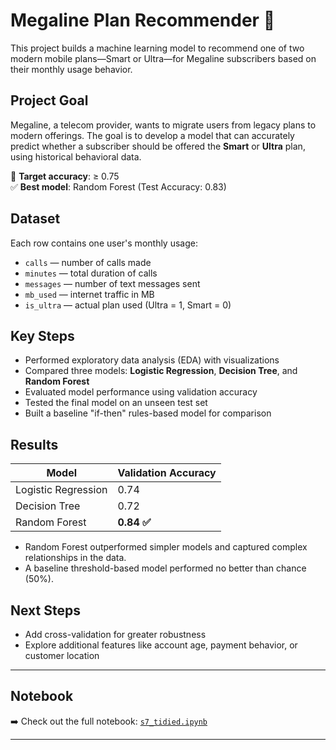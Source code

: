 # Megaline Plan Recommender 📱

This project builds a machine learning model to recommend one of two modern mobile plans—Smart or Ultra—for Megaline subscribers based on their monthly usage behavior.

## Project Goal

Megaline, a telecom provider, wants to migrate users from legacy plans to modern offerings. The goal is to develop a model that can accurately predict whether a subscriber should be offered the **Smart** or **Ultra** plan, using historical behavioral data.

🎯 **Target accuracy**: ≥ 0.75  
✅ **Best model**: Random Forest (Test Accuracy: 0.83)

## Dataset

Each row contains one user's monthly usage:
- `calls` — number of calls made
- `minutes` — total duration of calls
- `messages` — number of text messages sent
- `mb_used` — internet traffic in MB
- `is_ultra` — actual plan used (Ultra = 1, Smart = 0)

## Key Steps

- Performed exploratory data analysis (EDA) with visualizations
- Compared three models: **Logistic Regression**, **Decision Tree**, and **Random Forest**
- Evaluated model performance using validation accuracy
- Tested the final model on an unseen test set
- Built a baseline "if-then" rules-based model for comparison

## Results

| Model                | Validation Accuracy |
|---------------------|---------------------|
| Logistic Regression | 0.74                |
| Decision Tree       | 0.72                |
| Random Forest       | **0.84 ✅**         |

- Random Forest outperformed simpler models and captured complex relationships in the data.
- A baseline threshold-based model performed no better than chance (50%).

## Next Steps

- Add cross-validation for greater robustness
- Explore additional features like account age, payment behavior, or customer location

---

## Notebook

➡️ Check out the full notebook: [`s7_tidied.ipynb`](./s7_tidied.ipynb)

---

